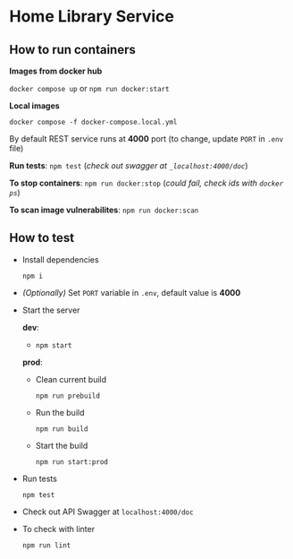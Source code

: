 # Home Library Service

## How to run containers

**Images from docker hub**

`docker compose up` or `npm run docker:start`

**Local images**

`docker compose -f docker-compose.local.yml`

By default REST service runs at **4000** port (to change, update `PORT` in `.env` file)

**Run tests**: `npm test` (_check out swagger at `_localhost:4000/doc`_)

**To stop containers**: `npm run docker:stop` (_could fail, check ids with `docker ps`_)

**To scan image vulnerabilites**: `npm run docker:scan`

## How to test

- Install dependencies

  `npm i`

- _(Optionally)_  Set `PORT` variable in `.env`, default value is **4000**

- Start the server

  **dev**:

  - `npm start`

  **prod**:

  - Clean current build

    `npm run prebuild`

  - Run the build

    `npm run build`

  - Start the build

    `npm run start:prod`

- Run tests

  `npm test`

- Check out API Swagger at `localhost:4000/doc`

- To check with linter

  `npm run lint`
